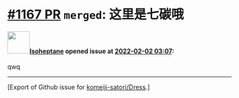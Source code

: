 # [\#1167 PR](https://github.com/komeiji-satori/Dress/pull/1167) `merged`: 这里是七碳哦

#### <img src="https://avatars.githubusercontent.com/u/38118922?u=a3ed3981d99d144f891902c753742347b18a7c99&v=4" width="50">[Isoheptane](https://github.com/Isoheptane) opened issue at [2022-02-02 03:07](https://github.com/komeiji-satori/Dress/pull/1167):

qwq




-------------------------------------------------------------------------------



[Export of Github issue for [komeiji-satori/Dress](https://github.com/komeiji-satori/Dress).]
